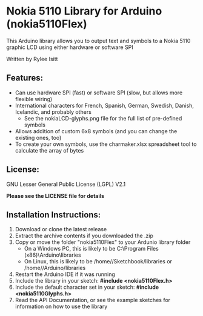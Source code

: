 # Nokia 5110 Library for Arduino (nokia5110Flex)
This Arduino library allows you to output text and symbols to a Nokia 5110 graphic LCD using either hardware or software SPI

Written by Rylee Isitt

## Features:
* Can use hardware SPI (fast) or software SPI (slow, but allows more flexible wiring)
* International characters for French, Spanish, German, Swedish, Danish, Icelandic, and probably others
	* See the nokiaLCD-glyphs.png file for the full list of pre-defined symbols
* Allows addition of custom 6x8 symbols (and you can change the existing ones, too)
* To create your own symbols, use the charmaker.xlsx spreadsheet tool to calculate the array of bytes

## License:
GNU Lesser General Public License (LGPL) V2.1

**Please see the LICENSE file for details**

## Installation Instructions:
1. Download or clone the latest release
2. Extract the archive contents if you downloaded the .zip
3. Copy or move the folder "nokia5110Flex" to your Ardunio library folder
	* On a Windows PC, this is likely to be C:\Program Files (x86)\Arduino\libraries
	* On Linux, this is likely to be /home/<username>/Sketchbook/libraries or /home/<username>/Arduino/libraries
4. Restart the Arduino IDE if it was running
5. Include the library in your sketch: **#include &lt;nokia5110Flex.h&gt;**
6. Include the default character set in your sketch: **#include &lt;nokia5110Glyphs.h&gt;**
7. Read the API Documentation, or see the example sketches for information on how to use the library
